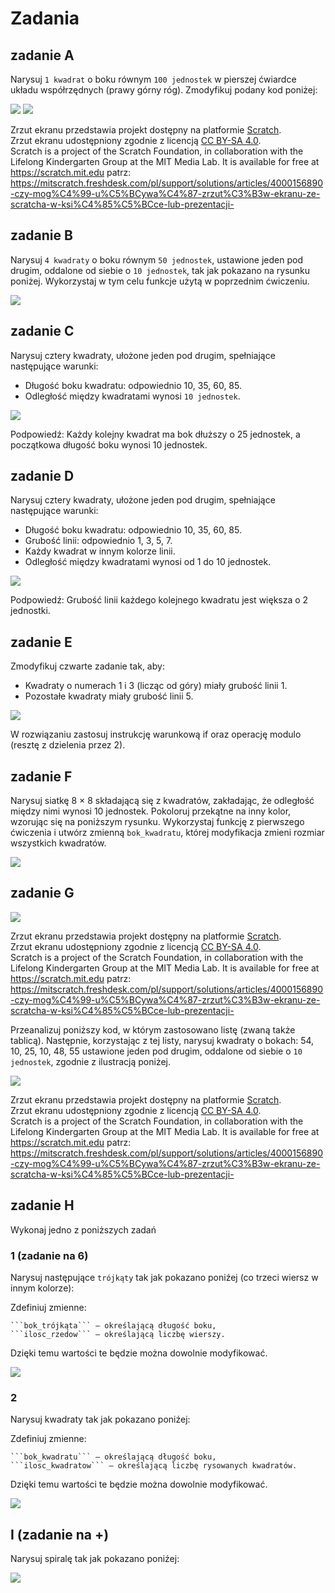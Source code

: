 # Zadania

## zadanie A

Narysuj ```1 kwadrat``` o boku równym ```100 jednostek``` w pierszej ćwiardce układu współrzędnych (prawy górny róg). Zmodyfikuj podany kod poniżej:

<img src="./kwadrat.png" />

<img src="./kwadrat_kod.png" />

Zrzut ekranu przedstawia projekt dostępny na platformie [Scratch](https://scratch.mit.edu/).  
Zrzut ekranu udostępniony zgodnie z licencją [CC BY-SA 4.0](https://creativecommons.org/licenses/by-sa/4.0/deed.pl).  
Scratch is a project of the Scratch Foundation, in collaboration with the Lifelong Kindergarten Group at the MIT Media Lab. It is available for free at https://scratch.mit.edu
patrz: https://mitscratch.freshdesk.com/pl/support/solutions/articles/4000156890-czy-mog%C4%99-u%C5%BCywa%C4%87-zrzut%C3%B3w-ekranu-ze-scratcha-w-ksi%C4%85%C5%BCce-lub-prezentacji-

## zadanie B

Narysuj ```4 kwadraty``` o boku równym ```50 jednostek```, ustawione jeden pod drugim, oddalone od siebie o ```10 jednostek```, tak jak pokazano na rysunku poniżej. Wykorzystaj w tym celu funkcje użytą w poprzednim ćwiczeniu.

<img src="./kwadraty4.png" />

## zadanie C

Narysuj cztery kwadraty, ułożone jeden pod drugim, spełniające następujące warunki:

- Długość boku kwadratu: odpowiednio 10, 35, 60, 85.
- Odległość między kwadratami wynosi ```10 jednostek```.

<img src="./kwadraty_zmiana_boku.png" />

Podpowiedź: Każdy kolejny kwadrat ma bok dłuższy o 25 jednostek, a początkowa długość boku wynosi 10 jednostek.

## zadanie D

Narysuj cztery kwadraty, ułożone jeden pod drugim, spełniające następujące warunki:

- Długość boku kwadratu: odpowiednio 10, 35, 60, 85.
- Grubość linii: odpowiednio 1, 3, 5, 7.
- Każdy kwadrat w innym kolorze linii.
- Odległość między kwadratami wynosi od 1 do 10 jednostek.

<img src="./kwadraty_zmiana_boku_koloru_grubosci.png" />

Podpowiedź: Grubość linii każdego kolejnego kwadratu jest większa o 2 jednostki.

## zadanie E

Zmodyfikuj czwarte zadanie tak, aby:

- Kwadraty o numerach 1 i 3 (licząc od góry) miały grubość linii 1.
- Pozostałe kwadraty miały grubość linii 5.

<img src="./kwadraty_zmiana_boku_koloru_grubosci_if.png" />

W rozwiązaniu zastosuj instrukcję warunkową if oraz operację modulo (resztę z dzielenia przez 2).

## zadanie F

Narysuj siatkę 8 × 8 składającą się z kwadratów, zakładając, że odległość między nimi wynosi 10 jednostek. Pokoloruj przekątne na inny kolor, wzorując się na poniższym rysunku. Wykorzystaj funkcję z pierwszego ćwiczenia i utwórz zmienną ```bok_kwadratu```, której modyfikacja zmieni rozmiar wszystkich kwadratów.

<img src="../szachownica_kwadraty_przekatne.png" />

## zadanie G

<img src="../tutorial_lista.png" />

Zrzut ekranu przedstawia projekt dostępny na platformie [Scratch](https://scratch.mit.edu/).  
Zrzut ekranu udostępniony zgodnie z licencją [CC BY-SA 4.0](https://creativecommons.org/licenses/by-sa/4.0/deed.pl).  
Scratch is a project of the Scratch Foundation, in collaboration with the Lifelong Kindergarten Group at the MIT Media Lab. It is available for free at https://scratch.mit.edu
patrz: https://mitscratch.freshdesk.com/pl/support/solutions/articles/4000156890-czy-mog%C4%99-u%C5%BCywa%C4%87-zrzut%C3%B3w-ekranu-ze-scratcha-w-ksi%C4%85%C5%BCce-lub-prezentacji-


Przeanalizuj poniższy kod, w którym zastosowano listę (zwaną także tablicą). Następnie, korzystając z tej listy, narysuj kwadraty o bokach: 54, 10, 25, 10, 48, 55 ustawione jeden pod drugim, oddalone od siebie o ```10 jednostek```, zgodnie z ilustracją poniżej.


<img src="../lista_kwadraty.png" />

Zrzut ekranu przedstawia projekt dostępny na platformie [Scratch](https://scratch.mit.edu/).  
Zrzut ekranu udostępniony zgodnie z licencją [CC BY-SA 4.0](https://creativecommons.org/licenses/by-sa/4.0/deed.pl).  
Scratch is a project of the Scratch Foundation, in collaboration with the Lifelong Kindergarten Group at the MIT Media Lab. It is available for free at https://scratch.mit.edu
patrz: https://mitscratch.freshdesk.com/pl/support/solutions/articles/4000156890-czy-mog%C4%99-u%C5%BCywa%C4%87-zrzut%C3%B3w-ekranu-ze-scratcha-w-ksi%C4%85%C5%BCce-lub-prezentacji-


## zadanie H

Wykonaj jedno z poniższych zadań

### 1 (zadanie na 6)

Narysuj następujące ```trójkąty``` tak jak pokazano poniźej (co trzeci wiersz w innym kolorze):

Zdefiniuj zmienne:

    ```bok_trójkąta``` – określającą długość boku,
    ```ilosc_rzedow``` – określającą liczbę wierszy.

Dzięki temu wartości te będzie można dowolnie modyfikować.

<img src="../trojkaty.png" />


### 2

Narysuj kwadraty tak jak pokazano poniźej:

Zdefiniuj zmienne:

    ```bok_kwadratu``` – określającą długość boku,
    ```ilosc_kwadratow``` – określającą liczbę rysowanych kwadratów.

Dzięki temu wartości te będzie można dowolnie modyfikować.

<img src="../../python/lo/recursion/task3.png" />

## I (zadanie na +)

Narysuj spiralę tak jak pokazano poniźej:

<img src="../../python/lo/recursion/task2.png" />

